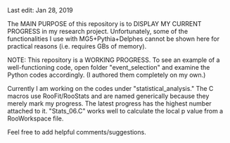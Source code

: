 Last edit: Jan 28, 2019

The MAIN PURPOSE of this repository is to DISPLAY MY CURRENT PROGRESS in my research project. Unfortunately, some of the functionalities I use with MG5+Pythia+Delphes cannot be shown here for practical reasons (i.e. requires GBs of memory).

NOTE: This repository is a WORKING PROGRESS. To see an example of a well-functioning code, open folder "event_selection" and examine the Python codes accordingly. (I authored them completely on my own.)

Currently I am working on the codes under "statistical_analysis." The C macros use RooFit/RooStats and are named generically because they merely mark my progress. The latest progress has the highest number attached to it. "Stats_06.C" works well to calculate the local p value from a RooWorkspace file.

Feel free to add helpful comments/suggestions.
